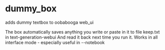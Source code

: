# dummy_box
adds dummy textbox to oobabooga web_ui

The box automatically saves anything you write or paste in it to file keep.txt in text-generation-webui
And read it back next time you run it. Works in all interface mode - especially useful in --notebook 
